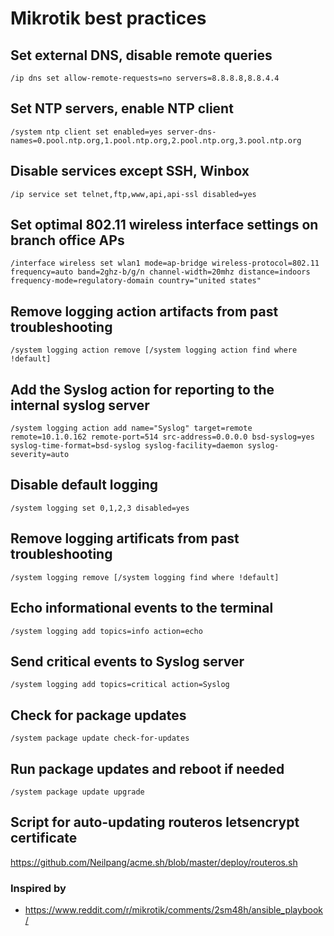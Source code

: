 # Mikrotik best practices

## Set external DNS, disable remote queries
```/ip dns set allow-remote-requests=no servers=8.8.8.8,8.8.4.4```
## Set NTP servers, enable NTP client
```/system ntp client set enabled=yes server-dns-names=0.pool.ntp.org,1.pool.ntp.org,2.pool.ntp.org,3.pool.ntp.org```
## Disable services except SSH, Winbox
```/ip service set telnet,ftp,www,api,api-ssl disabled=yes ```
## Set optimal 802.11 wireless interface settings on branch office APs
```/interface wireless set wlan1 mode=ap-bridge wireless-protocol=802.11 frequency=auto band=2ghz-b/g/n channel-width=20mhz distance=indoors frequency-mode=regulatory-domain country="united states"```
## Remove logging action artifacts from past troubleshooting
```/system logging action remove [/system logging action find where !default]```
## Add the Syslog action for reporting to the internal syslog server
```/system logging action add name="Syslog" target=remote remote=10.1.0.162 remote-port=514 src-address=0.0.0.0 bsd-syslog=yes syslog-time-format=bsd-syslog syslog-facility=daemon syslog-severity=auto```
## Disable default logging
```/system logging set 0,1,2,3 disabled=yes```
##  Remove logging artificats from past troubleshooting
```/system logging remove [/system logging find where !default]```
## Echo informational events to the terminal
```/system logging add topics=info action=echo```
## Send critical events to Syslog server
```/system logging add topics=critical action=Syslog```
## Check for package updates
```/system package update check-for-updates```
## Run package updates and reboot if needed
```/system package update upgrade```
## Script for auto-updating routeros letsencrypt certificate
https://github.com/Neilpang/acme.sh/blob/master/deploy/routeros.sh


    
### Inspired by
* https://www.reddit.com/r/mikrotik/comments/2sm48h/ansible_playbook/
